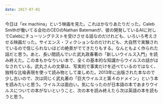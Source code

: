 ```yaml
---
date: 2017-07-01
---
```


今日は「ex machina」という映画を見た。これはかなりあたりだった。Caleb Smithが働いてる会社のCEOのNathan Batemanが、彼の開発しているAIに対してCalebにチューリングテストを受けさせる話なのだけれども、いろいろ考えさせる映画だった。サイエンス・フィクションなのだけれども、大自然で実験されているので信じられないほどの絶景がでてきたりもする。なんともよく作られた話だと思う。あと、長い間読んでいた武丸政春著の「新しいウイルス入門」を読み終えた。この本もかなりいい本で、全くの基本的な知識からウイルスの話がはなされている。武丸さんの文章は、写実的で事実だけを述べているのではなく、独特な比喩表現を使って読み物として楽しめた。2013年に出版された本なので少し古いので、次は同じく武丸著の「巨大ウイルスと第４のドメイン」という本を読みたいと思う。ウイルスは面白い。気になったのが日本語の本であまりウイルスについての本がないということ、次の本を読み終えたら次は英語の本を読もうと思う。
